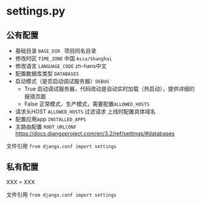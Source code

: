 <!-- 
@Author : Eric Zhang
@CreateDate : 2021-6-18
@Editor : Visual Studio Code
 -->
 # settings.py
 ## 公有配置
 - 基础目录 ````BASE_DIR ```` 项目同名目录
 - 修改时区 ```TIME_ZONE```   中国 ```Asia/Shanghai```
 - 修改语言 ```LANGUAGE_CODE``` zh-hans中文
 - 配置数据库类型 ```DATABASES```
 - 启动模式（是否启动调试服务器）```DEBUG```
   - True 启动调试服务器，代码改动是自动实时加载（热启动），提供详细的报错页面
   - False 正常模式，生产模式，需要配置```ALLOWED_HOSTS```
 - 请求头HOST ```ALLOWED_HOSTS``` 过滤请求 上线时配置具体域名
 - 配置应用app ```INSTALLED_APPS``` 
 - 主路由配置 ```ROOT_URLCONF```
https://docs.djangoproject.com/en/3.2/ref/settings/#databases


文件引用 ```from django.conf import settings```

## 私有配置
XXX = XXX

文件引用 ```from django.conf import settings```


